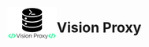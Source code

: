 <img align="left" width="100px" src="https://github.com/Hyunwoonator/Vision-proxy/blob/main/assets/logo.png"></img>
# Vision Proxy